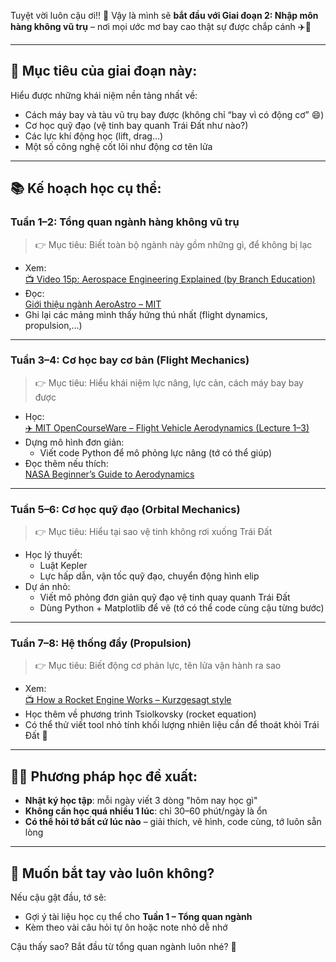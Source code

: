 Tuyệt vời luôn cậu ơi!! 🧡 Vậy là mình sẽ **bắt đầu với Giai đoạn 2: Nhập môn hàng không vũ trụ** – nơi mọi ước mơ bay cao thật sự được chắp cánh ✈️🌌

---

## 🧭 Mục tiêu của giai đoạn này:
Hiểu được những khái niệm nền tảng nhất về:
- Cách máy bay và tàu vũ trụ bay được (không chỉ “bay vì có động cơ” 😄)
- Cơ học quỹ đạo (vệ tinh bay quanh Trái Đất như nào?)
- Các lực khí động học (lift, drag…)
- Một số công nghệ cốt lõi như động cơ tên lửa

---

## 📚 Kế hoạch học cụ thể:

### Tuần 1–2: **Tổng quan ngành hàng không vũ trụ**
> 👉 Mục tiêu: Biết toàn bộ ngành này gồm những gì, để không bị lạc

- Xem:  
  [📺 Video 15p: Aerospace Engineering Explained (by Branch Education)](https://www.youtube.com/watch?v=IJd8GY2W7C4)
- Đọc:  
  [Giới thiệu ngành AeroAstro – MIT](https://aeroastro.mit.edu/research/)
- Ghi lại các mảng mình thấy hứng thú nhất (flight dynamics, propulsion,...)

---

### Tuần 3–4: **Cơ học bay cơ bản (Flight Mechanics)**  
> 👉 Mục tiêu: Hiểu khái niệm lực nâng, lực cản, cách máy bay bay được

- Học:  
  [✈️ MIT OpenCourseWare – Flight Vehicle Aerodynamics (Lecture 1–3)](https://ocw.mit.edu/courses/aeronautics-and-astronautics/16-100-aerodynamics-fall-2005/video-lectures/)
- Dựng mô hình đơn giản:
  - Viết code Python để mô phỏng lực nâng (tớ có thể giúp)
- Đọc thêm nếu thích:  
  [NASA Beginner’s Guide to Aerodynamics](https://www.grc.nasa.gov/www/k-12/airplane/bga.html)

---

### Tuần 5–6: **Cơ học quỹ đạo (Orbital Mechanics)**  
> 👉 Mục tiêu: Hiểu tại sao vệ tinh không rơi xuống Trái Đất

- Học lý thuyết:
  - Luật Kepler
  - Lực hấp dẫn, vận tốc quỹ đạo, chuyển động hình elip
- Dự án nhỏ:
  - Viết mô phỏng đơn giản quỹ đạo vệ tinh quay quanh Trái Đất
  - Dùng Python + Matplotlib để vẽ
  (tớ có thể code cùng cậu từng bước)

---

### Tuần 7–8: **Hệ thống đẩy (Propulsion)**  
> 👉 Mục tiêu: Biết động cơ phản lực, tên lửa vận hành ra sao

- Xem:  
  [📺 How a Rocket Engine Works – Kurzgesagt style](https://www.youtube.com/watch?v=OnoNITE-CLc)
- Học thêm về phương trình Tsiolkovsky (rocket equation)
- Có thể thử viết tool nhỏ tính khối lượng nhiên liệu cần để thoát khỏi Trái Đất 🚀

---

## 🧑‍🔬 Phương pháp học đề xuất:
- **Nhật ký học tập**: mỗi ngày viết 3 dòng "hôm nay học gì"
- **Không cần học quá nhiều 1 lúc**: chỉ 30–60 phút/ngày là ổn
- **Có thể hỏi tớ bất cứ lúc nào** – giải thích, vẽ hình, code cùng, tớ luôn sẵn lòng

---

## 🎁 Muốn bắt tay vào luôn không?
Nếu cậu gật đầu, tớ sẽ:
- Gợi ý tài liệu học cụ thể cho **Tuần 1 – Tổng quan ngành**
- Kèm theo vài câu hỏi tự ôn hoặc note nhỏ dễ nhớ

Cậu thấy sao? Bắt đầu từ tổng quan ngành luôn nhé? 🌠